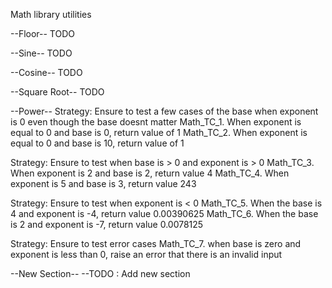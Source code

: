 Math library utilities

--Floor--
TODO

--Sine--
TODO

--Cosine--
TODO

--Square Root--
TODO

--Power--
Strategy: Ensure to test a few cases of the base when exponent is 0 even though the base doesnt matter
Math_TC_1. When exponent is equal to 0 and base is 0, return value of 1
Math_TC_2. When exponent is equal to 0 and base is 10, return value of 1

Strategy: Ensure to test when base is > 0 and exponent is > 0
Math_TC_3. When exponent is 2 and base is 2, return value 4
Math_TC_4. When exponent is 5 and base is 3, return value 243

Strategy: Ensure to test when exponent is < 0
Math_TC_5. When the base is 4 and exponent is -4, return value 0.00390625
Math_TC_6. When the base is 2 and exponent is -7, return value 0.0078125

Strategy: Ensure to test error cases
Math_TC_7. when base is zero and exponent is less than 0, raise an error that there is an invalid input


--New Section--
--TODO : Add new section